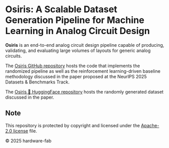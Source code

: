 # Osiris: A Scalable Dataset Generation Pipeline for Machine Learning in Analog Circuit Design

**Osiris** is an end-to-end analog circuit design pipeline capable of producing, validating, and evaluating large volumes of layouts for generic analog circuits.

The [Osiris GitHub repository](https://github.com/hardware-fab/osiris) hosts the code that implements the randomized pipeline as well as the reinforcement learning-driven baseline methodology discussed 
in the paper proposed at the NeurIPS 2025 Datasets & Benchmarks Track.

The [Osiris 🤗 HuggingFace repository](https://huggingface.co/datasets/hardware-fab/osiris) hosts the randomly generated dataset discussed in the paper.

## Note
This repository is protected by copyright and licensed under the [Apache-2.0 license](https://github.com/hardware-fab/chameleon/blob/main/LICENSE) file.

© 2025 hardware-fab

